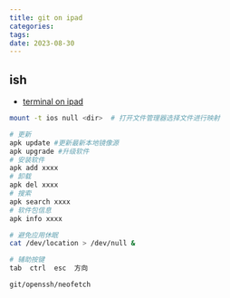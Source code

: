 ```yaml
---
title: git on ipad
categories: 
tags: 
date: 2023-08-30
---
```


## ish

- [terminal on ipad](https://zhuanlan.zhihu.com/p/133748589)

```bash
mount -t ios null <dir>  # 打开文件管理器选择文件进行映射

# 更新
apk update #更新最新本地镜像源
apk upgrade #升级软件
# 安装软件
apk add xxxx
# 卸载
apk del xxxx
# 搜索
apk search xxxx
# 软件包信息
apk info xxxx

# 避免应用休眠
cat /dev/location > /dev/null &

# 辅助按键
tab  ctrl  esc  方向

git/openssh/neofetch

```
